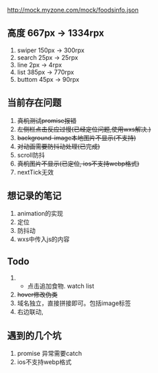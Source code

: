 http://mock.myzone.com/mock/foodsinfo.json

## 高度 667px -> 1334rpx
1. swiper 150px -> 300rpx
2. search 25px -> 25rpx
3. line 2px -> 4rpx
4. list 385px -> 770rpx
5. buttom 45px -> 90rpx 


## 当前存在问题
1. ~~真机测试promise报错~~
2. ~~左侧栏点击反应过慢(已经定位问题,使用wxs解决.)~~
3. ~~background-image本地图片不显示(不支持)~~
4. ~~对动画需要防抖动处理(已完成)~~
5. scroll防抖
6. ~~真机图片不显示(已定位, ios不支持webp格式)~~
7. nextTick无效

## 想记录的笔记
1. animation的实现
2. 定位
3. 防抖动
4. wxs中传入js的内容


## Todo
1. + 点击追加食物. watch list
2. ~~hover修改伪类~~
3. 域名独立，直接拼接即可。包括image标签
4. 右边联动, 

## 遇到的几个坑
1. promise 异常需要catch
2. ios不支持webp格式